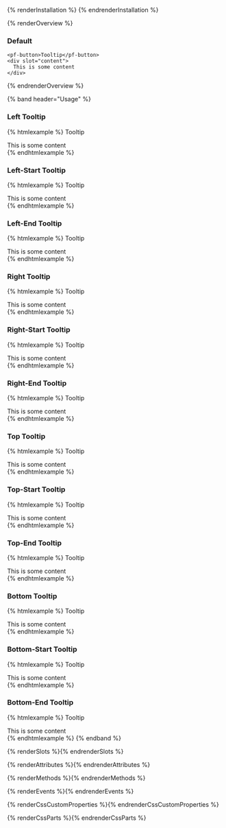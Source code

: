 {% renderInstallation %} {% endrenderInstallation %}

{% renderOverview %}
  ### Default <pf-tooltip>
    <pf-button>Tooltip</pf-button>
    <div slot="content">
      This is some content
    </div>
  </pf-tooltip>
{% endrenderOverview %}

{% band header="Usage" %}
  ### Left Tooltip
  {% htmlexample %}
  <pf-tooltip position="left">
    <pf-button>Tooltip</pf-button>
    <div slot="content">
      This is some content
    </div>
  </pf-tooltip>
  {% endhtmlexample %}

  ### Left-Start Tooltip
  {% htmlexample %}
  <pf-tooltip position="left-start">
    <pf-button>Tooltip</pf-button>
    <div slot="content">
      This is some content
    </div>
  </pf-tooltip>
  {% endhtmlexample %}

  ### Left-End Tooltip
  {% htmlexample %}
  <pf-tooltip position="left-end">
    <pf-button>Tooltip</pf-button>
    <div slot="content">
      This is some content
    </div>
  </pf-tooltip>
  {% endhtmlexample %}

  ### Right Tooltip
  {% htmlexample %}
  <pf-tooltip position="right">
    <pf-button>Tooltip</pf-button>
    <div slot="content">
      This is some content
    </div>
  </pf-tooltip>
  {% endhtmlexample %}

  ### Right-Start Tooltip
  {% htmlexample %}
  <pf-tooltip position="right-start">
    <pf-button>Tooltip</pf-button>
    <div slot="content">
      This is some content
    </div>
  </pf-tooltip>
  {% endhtmlexample %}

  ### Right-End Tooltip
  {% htmlexample %}
  <pf-tooltip position="right-end">
    <pf-button>Tooltip</pf-button>
    <div slot="content">
      This is some content
    </div>
  </pf-tooltip>
  {% endhtmlexample %}

  ### Top Tooltip
  {% htmlexample %}
  <pf-tooltip position="top">
    <pf-button>Tooltip</pf-button>
    <div slot="content">
       This is some content
    </div>
  </pf-tooltip>
  {% endhtmlexample %}

  ### Top-Start Tooltip
  {% htmlexample %}
  <pf-tooltip position="top-start">
    <pf-button>Tooltip</pf-button>
    <div slot="content">
      This is some content
    </div>
  </pf-tooltip>
  {% endhtmlexample %}

  ### Top-End Tooltip
  {% htmlexample %}
  <pf-tooltip position="top-end">
    <pf-button>Tooltip</pf-button>
    <div slot="content">
      This is some content
    </div>
  </pf-tooltip>
  {% endhtmlexample %}

  ### Bottom Tooltip
  {% htmlexample %}
  <pf-tooltip position="bottom">
    <pf-button>Tooltip</pf-button>
    <div slot="content">
    This is some content
    </div>
  </pf-tooltip>
  {% endhtmlexample %}

  ### Bottom-Start Tooltip
  {% htmlexample %}
  <pf-tooltip position="bottom-start">
    <pf-button>Tooltip</pf-button>
    <div slot="content">
      This is some content
    </div>
  </pf-tooltip>
  {% endhtmlexample %}

  ### Bottom-End Tooltip
  {% htmlexample %}
  <pf-tooltip position="bottom-end">
    <pf-button>Tooltip</pf-button>
    <div slot="content">
      This is some content
    </div>
  </pf-tooltip>
  {% endhtmlexample %}
{% endband %}

{% renderSlots %}{% endrenderSlots %}

{% renderAttributes %}{% endrenderAttributes %}

{% renderMethods %}{% endrenderMethods %}

{% renderEvents %}{% endrenderEvents %}

{% renderCssCustomProperties %}{% endrenderCssCustomProperties %}

{% renderCssParts %}{% endrenderCssParts %}
